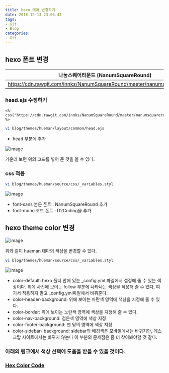 ```yaml
---
title: hexo 테마 변경하기
date: 2018-12-13 23:05:43
tags:
- Git
- Blog
categories:
- Git
---
```


## hexo 폰트 변경

| 나눔스퀘어라운드 (NanumSquareRound)                          |
| ------------------------------------------------------------ |
| https://cdn.rawgit.com/innks/NanumSquareRound/master/nanumsquareround.css |

### head.ejs 수정하기

```
<%- css('https://cdn.rawgit.com/innks/NanumSquareRound/master/nanumsquareround.css') %>
```

```bash
vi blog/themes/hueman/layout/common/head.ejs
```

- head 부분에 추가

![image](https://user-images.githubusercontent.com/17154958/49945337-fd1ecc80-ff2f-11e8-892f-29192aff381f.png)

가운데 보면 위의 코드를 넣어 준 것을 볼 수 있다.



### css 적용

```bash
vi blog/themes/hueman/source/css/_variables.styl
```

![image](https://user-images.githubusercontent.com/17154958/49945516-6a326200-ff30-11e8-8a71-0bbd3985fd89.png)

- font-sans 본문 폰트 : NanumSquareRound 추가
- font-mono 코드 폰트 : D2Coding을 추가



## hexo theme color 변경

![image](https://user-images.githubusercontent.com/17154958/49945678-c0070a00-ff30-11e8-881f-4d041926080f.png)

위와 같이 hueman 테마의 색상을 변경할 수 있다.

```bash
vi blog/themes/hueman/source/css/_variables.styl
```

![image](https://user-images.githubusercontent.com/17154958/49945818-078d9600-ff31-11e8-9efe-6499c268cb6f.png)

- color-default: hexo 폴더 안에 있는 _config.yml 파일에서 설정해 줄 수 있는 색상이다.  위에 사진에 보이는 follow 부분에 나타나는 색상을 적용해 줄 수 있다, 여기서 적용하지 말고 _config.yml파일에서 바꿔준다.
- color-header-background: 위에 보이는 파란색 영역에 색상을 지정해 줄 수 있다.
- color-border: 위에 보이는 노란색 영역에 색상을 지정해 줄 수 있다.
- color-nav-background: 검은색 영역에 색상 지정
- color-footer-background: 맨 밑의 영역에 색상 지정 
- color-sidebar- background: sidebar의 배경색은 모바일에서는 바뀌지만, 데스크탑 사이트에서는 바뀌지 않는다 이 부분의 문제점은 좀 더 찾아봐야할 것 같다.



### 아래의 링크에서 색상 선택에 도움을 받을 수 있을 것이다.

### [Hex Color Code](https://www.color-hex.com/)

